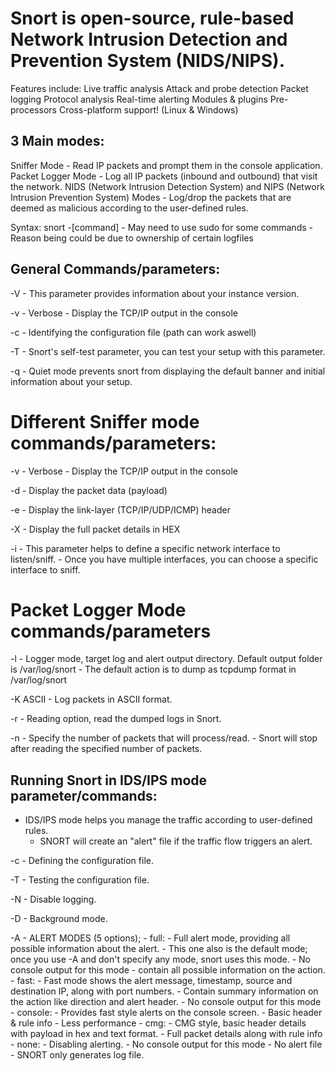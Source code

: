 # Snort is open-source, rule-based Network Intrusion Detection and Prevention System (NIDS/NIPS).

Features include: 
Live traffic analysis
Attack and probe detection
Packet logging
Protocol analysis
Real-time alerting
Modules & plugins
Pre-processors
Cross-platform support! (Linux & Windows)

## 3 Main modes: 
Sniffer Mode 
    - Read IP packets and prompt them in the console application.
Packet Logger Mode 
    - Log all IP packets (inbound and outbound) that visit the network.
NIDS (Network Intrusion Detection System)  and NIPS (Network Intrusion Prevention System) Modes 
    - Log/drop the packets that are deemed as malicious according to the user-defined rules.

Syntax:
snort -[command] 
    - May need to use sudo for some commands
      - Reason being could be due to ownership of certain logfiles

## General Commands/parameters:

-V
    - This parameter provides information about your instance version.

-v
    - Verbose
      - Display the TCP/IP output in the console

-c
    - Identifying the configuration file (path can work aswell)

-T
    - Snort's self-test parameter, you can test your setup with this parameter.

-q
    - Quiet mode prevents snort from displaying the default banner and initial information about your setup.

# Different Sniffer mode commands/parameters:
-v
    - Verbose
      - Display the TCP/IP output in the console

-d 
    - Display the packet data (payload)

-e 
    - Display the link-layer (TCP/IP/UDP/ICMP) header

-X 
    - Display the full packet details in HEX

-i 
    - This parameter helps to define a specific network interface to listen/sniff. 
      - Once you have multiple interfaces, you can choose a specific interface to sniff. 

# Packet Logger Mode commands/parameters
-l
    - Logger mode, target log and alert output directory. Default output folder is /var/log/snort
      - The default action is to dump as tcpdump format in /var/log/snort

-K ASCII
    - Log packets in ASCII format.

-r
    - Reading option, read the dumped logs in Snort.

-n
    - Specify the number of packets that will process/read. 
      - Snort will stop after reading the specified number of packets.

## Running Snort in IDS/IPS mode parameter/commands:
  - IDS/IPS mode helps you manage the traffic according to user-defined rules.
    - SNORT will create an "alert" file if the traffic flow triggers an alert.

-c
    - Defining the configuration file.

-T
    - Testing the configuration file.

-N
    - Disable logging.

-D
    - Background mode.

-A 
    - ALERT MODES (5 options);
      - full: 
        - Full alert mode, providing all possible information about the alert. 
          - This one also is the default mode; once you use -A and don't specify any mode, snort uses this mode.
            - No console output for this mode
            -  contain all possible information on the action.
      - fast:
        - Fast mode shows the alert message, timestamp, source and destination IP, along with port numbers.
          -  Contain summary information on the action like direction and alert header.
          - No console output for this mode
      - console: 
        - Provides fast style alerts on the console screen.
          - Basic header & rule info
            - Less performance 
      - cmg: 
        - CMG style, basic header details with payload in hex and text format.
          - Full packet details along with rule info
      - none: 
        - Disabling alerting.
          - No console output for this mode
            - No alert file 
              - SNORT only generates log file.